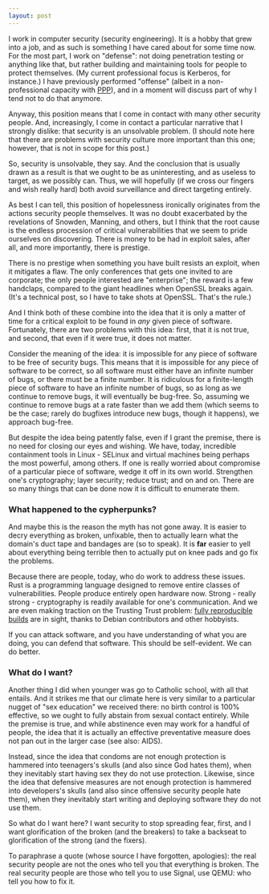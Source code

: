 ```yaml
---
layout: post
---
```


I work in computer security (security engineering).  It is a hobby that grew
into a job, and as such is something I have cared about for some time now.
For the most part, I work on "defense": not doing penetration testing or
anything like that, but rather building and maintaining tools for people to
protect themselves.  (My current professional focus is Kerberos, for
instance.)  I have previously performed "offense" (albeit in a
non-professional capacity with [PPP](https://ctftime.org/team/284)), and in a
moment will discuss part of why I tend not to do that anymore.

Anyway, this position means that I come in contact with many other security
people.  And, increasingly, I come in contact a particular narrative that I
strongly dislike: that security is an unsolvable problem.  (I should note here
that there are problems with security culture more important than this one;
however, that is not in scope for this post.)

So, security is unsolvable, they say.  And the conclusion that is usually
drawn as a result is that we ought to be as uninteresting, and as useless to
target, as we possibly can.  Thus, we will hopefully (if we cross our fingers
and wish really hard) both avoid surveillance and direct targeting entirely.

As best I can tell, this position of hopelessness ironically originates from
the actions security people themselves.  It was no doubt exacerbated by the
revelations of Snowden, Manning, and others, but I think that the root cause
is the endless procession of critical vulnerabilities that we seem to pride
ourselves on discovering.  There is money to be had in exploit sales, after
all, and more importantly, there is prestige.

There is no prestige when something you have built resists an exploit, when it
mitigates a flaw.  The only conferences that gets one invited to are
corporate; the only people interested are "enterprise"; the reward is a few
handclaps, compared to the giant headlines when OpenSSL breaks again.  (It's a
technical post, so I have to take shots at OpenSSL.  That's the rule.)

And I think both of these combine into the idea that it is only a matter of
time for a critical exploit to be found in *any* given piece of software.
Fortunately, there are two problems with this idea: first, that it is not
true, and second, that even if it were true, it does not matter.

Consider the meaning of the idea: it is impossible for any piece of software
to be free of security bugs.  This means that it is impossible for any piece
of software to be correct, so all software must either have an infinite number
of bugs, or there must be a finite number.  It is ridiculous for a
finite-length piece of software to have an infinite number of bugs, so as long
as we continue to remove bugs, it will eventually be bug-free.  So, assuming
we continue to remove bugs at a rate faster than we add them (which seems to
be the case; rarely do bugfixes introduce new bugs, though it happens), we
approach bug-free.

But despite the idea being patently false, even if I grant the premise, there
is no need for closing our eyes and wishing.  We have, today, incredible
containment tools in Linux - SELinux and virtual machines being perhaps the
most powerful, among others.  If one is really worried about compromise of a
particular piece of software, wedge it off in its own world.  Strengthen one's
cryptography; layer security; reduce trust; and on and on.  There are so many
things that can be done now it is difficult to enumerate them.

### What happened to the cypherpunks?

And maybe this is the reason the myth has not gone away.  It is easier to
decry everything as broken, unfixable, then to actually learn what the
domain's duct tape and bandages are (so to speak).  It is **far** easier to
yell about everything being terrible then to actually put on knee pads and go
fix the problems.

Because there are people, today, who do work to address these issues.  Rust is
a programming language designed to remove entire classes of vulnerabilities.
People produce entirely open hardware now.  Strong - really strong -
cryptography is readily available for one's communication.  And we are even
making traction on the Trusting Trust problem:
[fully reproducible builds](https://reproducible-builds.org/) are in sight,
thanks to Debian contributors and other hobbyists.

If you can attack software, and you have understanding of what you are doing,
you can defend that software.  This should be self-evident.  We can do better.

### What do I want?

Another thing I did when younger was go to Catholic school, with all that
entails.  And it strikes me that our climate here is very similar to a
particular nugget of "sex education" we received there: no birth control is
100% effective, so we ought to fully abstain from sexual contact entirely.
While the premise is true, and while abstinence even may work for a handful of
people, the idea that it is actually an effective preventative measure does
not pan out in the larger case (see also: AIDS).

Instead, since the idea that condoms are not enough protection is hammered
into teenagers's skulls (and also since God hates them), when they inevitably
start having sex they do not use protection.  Likewise, since the idea that
defensive measures are not enough protection is hammered into developers's
skulls (and also since offensive security people hate them), when they
inevitably start writing and deploying software they do not use them.

So what do I want here?  I want security to stop spreading fear, first, and I
want glorification of the broken (and the breakers) to take a backseat to
glorification of the strong (and the fixers).

To paraphrase a quote (whose source I have forgotten, apologies): the real
security people are not the ones who tell you that everything is broken.  The
real security people are those who tell you to use Signal, use QEMU: who tell
you how to fix it.
